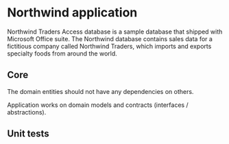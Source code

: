 # Northwind application

Northwind Traders Access database is a sample database that shipped with Microsoft Office suite. The Northwind database contains sales data for a fictitious company called Northwind Traders, which imports and exports specialty foods from around the world.

## Core

The domain entities should not have any dependencies on others.

Application works on domain models and contracts (interfaces / abstractions).

## Unit tests

